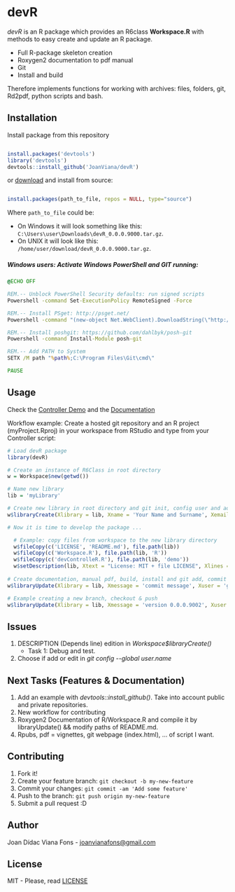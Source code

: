 # devR

*devR* is an R package which provides an R6class **Workspace.R** with methods to easy create and update an R package. 

* Full R-package skeleton creation
* Roxygen2 documentation to pdf manual
* Git 
* Install and build

Therefore implements functions for working with archives: files, folders, git, Rd2pdf, python scripts and bash.

## Installation

 Install package from this repository
 
 ```R
 
 install.packages('devtools')
 library('devtools')
 devtools::install_github('JoanViana/devR')
 
 ```
 
 or [download](https://github.com/JoanViana/devR/blob/master/devR_0.0.0.9000.tar.gz) and install from source:
 
 ```R
 
 install.packages(path_to_file, repos = NULL, type="source")
 
 ```
 Where `path_to_file` could be:
 * On Windows it will look something like this: `C:\Users\user\Downloads\devR_0.0.0.9000.tar.gz`.
 * On UNIX it will look like this: `/home/user/download/devR_0.0.0.9000.tar.gz`.
 
##### Windows users: Activate *Windows PowerShell* and *GIT* running:

```bat 
@ECHO OFF

REM.-- Unblock PowerShell Security defaults: run signed scripts
Powershell -command Set-ExecutionPolicy RemoteSigned -Force

REM.-- Install PSget: http://psget.net/
Powershell -command "(new-object Net.WebClient).DownloadString(\"http://psget.net/GetPsGet.ps1\") | iex"

REM.-- Install poshgit: https://github.com/dahlbyk/posh-git
Powershell -command Install-Module posh-git

REM.-- Add PATH to System
SETX /M path "%path%;C:\Program Files\Git\cmd\"

PAUSE
```

## Usage

Check the [Controller Demo](https://github.com/JoanViana/devR/blob/master/demo/devControlleR.R) and the [Documentation](https://github.com/JoanViana/devR/blob/master/devR.pdf)

Workflow example: Create a hosted git repository and an R project (myProject.Rproj) in your workspace from RStudio and type from your Controller script:

```R
# Load devR package
library(devR)

# Create an instance of R6Class in root directory
w = Workspace$new(getwd())

# Name new library 
lib = 'myLibrary'

# Create new library in root directory and git init, config user and add remote
w$libraryCreate(Xlibrary = lib, Xname = 'Your Name and Surname', Xemail = 'your email', Xhttps = 'https of git repository')

# Now it is time to develop the package ...

  # Example: copy files from workspace to the new library directory
  w$fileCopy(c('LICENSE', 'README.md'), file.path(lib))
  w$fileCopy(c('Workspace.R'), file.path(lib, 'R'))
  w$fileCopy(c('devControlleR.R'), file.path(lib, 'demo'))
  w$setDescription(lib, Xtext = "License: MIT + file LICENSE", Xlines = 7)  
  
# Create documentation, manual pdf, build, install and git add, commit & push
w$libraryUpdate(Xlibrary = lib, Xmessage = 'commit message', Xuser = 'git user', Xpassword = 'git password', Xrepository = 'repository name', Xbranch = 'master', Xhost = 'git host')

# Example creating a new branch, checkout & push 
w$libraryUpdate(Xlibrary = lib, Xmessage = 'version 0.0.0.9002', Xuser = 'JoanViana', Xpassword = 'my_password', Xrepository = 'devR', Xbranch = 'new_branch', Xhost = 'bitbucket.org')

```

## Issues

1. DESCRIPTION (Depends line) edition in *Workspace$libraryCreate()*
    * Task 1: Debug and test.
2. Choose if add or edit in *git config --global user.name*

## Next Tasks (Features & Documentation)

1. Add an example with *devtools::install_github()*. Take into account public and private repositories.
2. New workflow for contributing
3. Roxygen2 Documentation of R/Workspace.R and compile it by libraryUpdate() && modify paths of README.md.
4. Rpubs, pdf = vignettes, git webpage (index.html), ... of script I want. 

## Contributing

1. Fork it!
2. Create your feature branch: `git checkout -b my-new-feature`
3. Commit your changes: `git commit -am 'Add some feature'`
4. Push to the branch: `git push origin my-new-feature`
5. Submit a pull request :D

## Author

Joan Dídac Viana Fons - <joanvianafons@gmail.com>

## License

MIT - Please, read [LICENSE](https://github.com/JoanViana/devR/blob/master/LICENSE)
